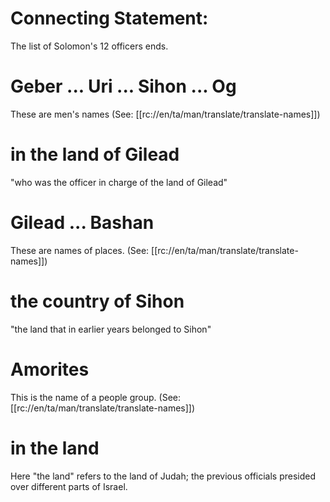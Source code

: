# Connecting Statement:

The list of Solomon's 12 officers ends.

# Geber ... Uri ... Sihon ... Og

These are men's names (See: [[rc://en/ta/man/translate/translate-names]])


# in the land of Gilead
"who was the officer in charge of the land of Gilead"

# Gilead ... Bashan

These are names of places. (See: [[rc://en/ta/man/translate/translate-names]])

# the country of Sihon

"the land that in earlier years belonged to Sihon"

# Amorites

This is the name of a people group. (See: [[rc://en/ta/man/translate/translate-names]])

# in the land

Here "the land" refers to the land of Judah; the previous officials presided over different parts of Israel.

